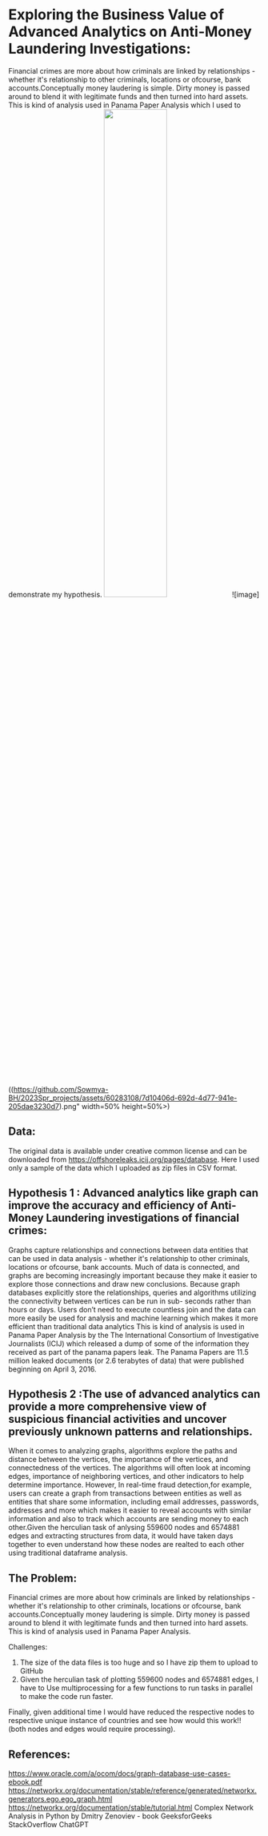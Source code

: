 # Exploring the Business Value of Advanced Analytics on Anti-Money Laundering  Investigations:
Financial crimes are more about how criminals are linked by relationships - whether it's relationship to other criminals, locations or ofcourse, bank accounts.Conceptually money laudering is simple. Dirty money is passed around to blend it with legitimate funds and then turned into hard assets. This is kind of analysis used in Panama Paper Analysis which I used to demonstrate my hypothesis.
<img src="[https://user-images.githubusercontent.com/16319829/81180309-2b51f000-8fee-11ea-8a78-ddfe8c3412a7](https://github.com/Sowmya-BH/2023Spr_projects/assets/60283108/7d10406d-692d-4d77-941e-205dae3230d7).png" width=50% height=50%>
![image]((https://github.com/Sowmya-BH/2023Spr_projects/assets/60283108/7d10406d-692d-4d77-941e-205dae3230d7).png" width=50% height=50%>)



## Data:
The original data is available under creative common license and can be downloaded from https://offshoreleaks.icij.org/pages/database.
Here I used only a sample of the data which I uploaded as zip files in CSV format.

## Hypothesis 1 : Advanced analytics like graph can improve the accuracy and efficiency of Anti-Money Laundering investigations of financial crimes:
Graphs capture relationships and connections between data entities that can be used in data analysis - whether it's relationship to other criminals, locations or ofcourse, bank accounts. Much of data is connected, and graphs are becoming increasingly important because they make it easier to explore those connections and draw new conclusions. Because graph databases explicitly store the relationships, queries and algorithms utilizing the connectivity between vertices can be run in sub- seconds rather than hours or days. Users don’t need to execute countless join and the data can more easily be used for analysis and machine learning which makes it more efficient than traditional data analytics
This is kind of analysis is used in Panama Paper Analysis by the The International Consortium of Investigative Journalists (ICIJ) which released a dump of some of the information they received as part of the panama papers leak. The Panama Papers are 11.5 million leaked documents (or 2.6 terabytes of data) that were published beginning on April 3, 2016.


## Hypothesis 2 :The use of advanced analytics can provide a more comprehensive view of suspicious financial activities and uncover previously unknown patterns and relationships.
When it comes to analyzing graphs, algorithms explore the paths and distance between the vertices, the importance of the vertices, and connectedness of the vertices. The algorithms will often look at incoming edges, importance of neighboring vertices, and other indicators to help determine importance. However, In real-time fraud detection,for example, users can create a graph from transactions between entities as well as entities that share some information, including email addresses, passwords, addresses and more which makes it easier to reveal accounts with similar information and also to track which accounts are sending money to each other.Given the herculian task of anlysing 559600 nodes and 6574881 edges and extracting structures from data, it would have taken days together to even understand how these nodes are realted to each other using traditional dataframe analysis.


## The Problem:
Financial crimes are more about how criminals are linked by relationships - whether it's relationship to other criminals, locations or ofcourse, bank accounts.Conceptually money laudering is simple. Dirty money is passed around to blend it with legitimate funds and then turned into hard assets. This is kind of analysis used in Panama Paper Analysis. 

Challenges:
1. The size of the data files is too huge and so I have zip them to upload to GitHub
2. Given the herculian task of plotting 559600 nodes and 6574881 edges, I have to Use multiprocessing for a few functions to run tasks in parallel to make the code run faster.

Finally, given additional time I would have reduced the respective nodes to respective unique instance of countries and see how would this work!! (both nodes and edges would require processing).

## References:
https://www.oracle.com/a/ocom/docs/graph-database-use-cases-ebook.pdf
https://networkx.org/documentation/stable/reference/generated/networkx.generators.ego.ego_graph.html
https://networkx.org/documentation/stable/tutorial.html
Complex Network Analysis in Python by Dmitry Zenoviev - book
GeeksforGeeks
StackOverflow
ChatGPT

